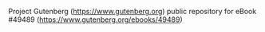 Project Gutenberg (https://www.gutenberg.org) public repository for eBook #49489 (https://www.gutenberg.org/ebooks/49489)
